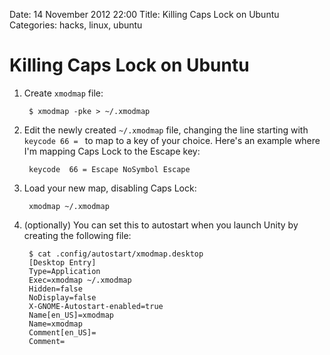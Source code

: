 Date: 14 November 2012 22:00
Title: Killing Caps Lock on Ubuntu
Categories: hacks, linux, ubuntu


# Killing Caps Lock on Ubuntu

1. Create `xmodmap` file:

        $ xmodmap -pke > ~/.xmodmap

2. Edit the newly created `~/.xmodmap` file, changing the line starting with `keycode 66 = ` to map to a key of your choice. Here's an example where I'm mapping Caps Lock to the Escape key:

        keycode  66 = Escape NoSymbol Escape

3. Load your new map, disabling Caps Lock:

        xmodmap ~/.xmodmap

4. (optionally) You can set this to autostart when you launch Unity by creating the following file:

        $ cat .config/autostart/xmodmap.desktop
        [Desktop Entry]
        Type=Application
        Exec=xmodmap ~/.xmodmap
        Hidden=false
        NoDisplay=false
        X-GNOME-Autostart-enabled=true
        Name[en_US]=xmodmap
        Name=xmodmap
        Comment[en_US]=
        Comment=

